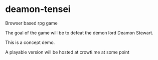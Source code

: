 # deamon-tensei
Browser based rpg game

The goal of the game will be to defeat the demon lord Deamon Stewart.

This is a concept demo.

A playable version will be hosted at crowti.me at some point
